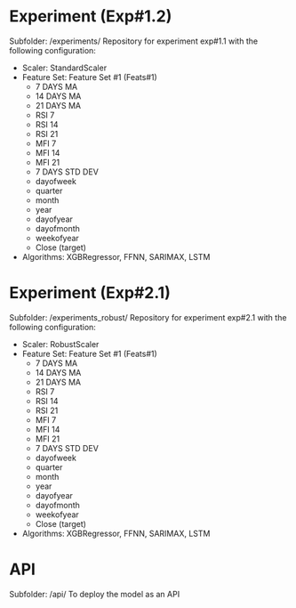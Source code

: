 # Experiment (Exp#1.2)
Subfolder: /experiments/
Repository for experiment exp#1.1 with the following configuration:
- Scaler: StandardScaler
- Feature Set: Feature Set #1 (Feats#1)
    - 7 DAYS MA
    - 14 DAYS MA
    - 21 DAYS MA
    - RSI 7
    - RSI 14
    - RSI 21
    - MFI 7
    - MFI 14
    - MFI 21
    - 7 DAYS STD DEV
    - dayofweek
    - quarter
    - month
    - year
    - dayofyear
    - dayofmonth
    - weekofyear
    - Close (target)
- Algorithms: XGBRegressor, FFNN, SARIMAX, LSTM

# Experiment (Exp#2.1)
Subfolder: /experiments_robust/
Repository for experiment exp#2.1 with the following configuration:
- Scaler: RobustScaler
- Feature Set: Feature Set #1 (Feats#1)
    - 7 DAYS MA
    - 14 DAYS MA
    - 21 DAYS MA
    - RSI 7
    - RSI 14
    - RSI 21
    - MFI 7
    - MFI 14
    - MFI 21
    - 7 DAYS STD DEV
    - dayofweek
    - quarter
    - month
    - year
    - dayofyear
    - dayofmonth
    - weekofyear
    - Close (target)
- Algorithms: XGBRegressor, FFNN, SARIMAX, LSTM

# API
Subfolder: /api/
To deploy the model as an API

